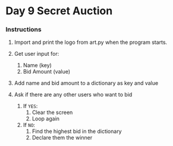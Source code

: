 # Day 9 Secret Auction

### Instructions

1. Import and print the logo from art.py when the program starts.

2. Get user input for:
    1. Name (key)
    2. Bid Amount (value)

3. Add name and bid amount to a dictionary as key and value

4. Ask if there are any other users who want to bid
    1. If `YES`:
       1. Clear the screen
       2. Loop again
    2. If `NO`:
       1. Find the highest bid in the dictionary
       2. Declare them the winner
